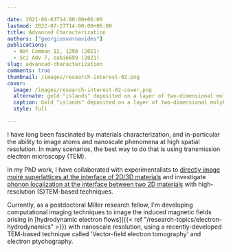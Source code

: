 ```yaml
---

date: 2021-06-03T14:00:00+06:00
lastmod: 2022-07-27T14:00:00+06:00
title: Advanced Characterization
authors: ["georgiosvarnavides"]
publications:
  - Nat Commun 12, 1290 (2021)
  - Sci Adv 7, eabi6699 (2021)
slug: advanced-characterization
comments: true
thumbnail: /images/research-interest-02.png
cover:
  image: /images/research-interest-02-cover.png
  alternate: gold "islands" deposited on a layer of two-dimensional molybdenum sulfide, imaged using HAADF and iDPC STEM techniques
  caption: Gold "islands" deposited on a layer of two-dimensional molybdenum sulfide, imaged using HAADF and iDPC STEM techniques, showing the (apparent) 18A and 32A moire cells respectively 
  style: full

---
```


I have long been fascinated by materials characterization, and in-particular the ability to image atoms and nanoscale phenomena at high spatial resolution.
In many scenarios, the best way to do that is using transmission electron microscopy (TEM).

[//]: # ( {{< youtube fQJYuTpK8Fs>}} )

In my PhD work, I have collaborated with experimentalists to [directly image moir&#232; superlattices at the interface of 2D/3D materials](https://news.mit.edu/2021/2d-3d-materials-electronic-microscope-0226) and investigate [phonon localization at the interface between two 2D materials](https://www.seas.harvard.edu/news/2021/10/pinpointing-exact-positions-atoms-2d-materials) with high-resolution (S)TEM-based techniques.

Currently, as a postdoctoral Miller research fellow, I'm developing computational imaging techniques to image the induced magnetic fields arising in [hydrodynamic electron flows]({{< ref "/research-topics/electron-hydrodynamics" >}}) with nanoscale resolution, using a recently-developed TEM-based technique called 'Vector-field electron tomography' and electron ptychography.
